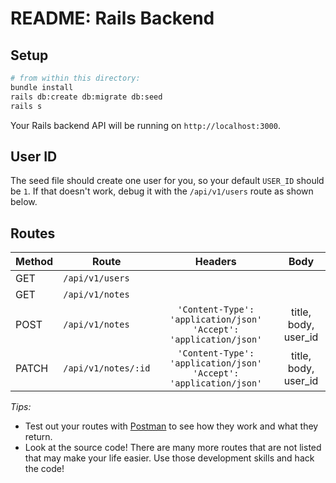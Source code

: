 README: Rails Backend
=====================

## Setup

```sh
# from within this directory:
bundle install
rails db:create db:migrate db:seed
rails s
```

Your Rails backend API will be running on `http://localhost:3000`.

## User ID

The seed file should create one user for you, so your default `USER_ID` should be `1`. If that doesn't work, debug it with the `/api/v1/users` route as shown below.

## Routes

| Method | Route               | Headers                                                              | Body                 |
| ------ | ------------------- |:--------------------------------------------------------------------:|:--------------------:|
| GET    | `/api/v1/users`     |                                                                      |                      |
| GET    | `/api/v1/notes`     |                                                                      |                      |
| POST   | `/api/v1/notes`     | `'Content-Type': 'application/json'`  `'Accept': 'application/json'` | title, body, user_id |
| PATCH  | `/api/v1/notes/:id` | `'Content-Type': 'application/json'`  `'Accept': 'application/json'` | title, body, user_id |

*Tips:*
* Test out your routes with [Postman](https://www.getpostman.com/) to see how they work and what they return.
* Look at the source code! There are many more routes that are not listed that may make your life easier. Use those development skills and hack the code!
